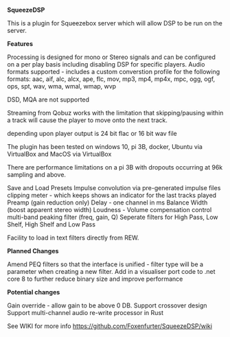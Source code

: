 **SqueezeDSP**

This is a plugin for Squeezebox server which will allow DSP to be run on the server.

**Features**

Processing is designed for mono or Stereo signals and can be configured on a per play basis including disabling DSP for specific players.
Audio formats supported  - includes a custom converstion profile for the following formats: aac, aif, alc, alcx, ape, flc, mov, mp3, mp4, mp4x, mpc, ogg, ogf, ops, spt, wav, wma, wmal, wmap, wvp 

DSD, MQA are not supported

Streaming from Qobuz works with the limitation that skipping/pausing within a track will cause the player to move onto the next track.
 
depending upon player output is 24 bit flac or 16 bit wav file

The plugin has been tested on windows 10, pi 3B, docker, Ubuntu via VirtualBox and MacOS via VirtualBox

There are performance limitations on a pi 3B with dropouts occurring at 96k sampling and above. 

Save and Load Presets
Impulse convolution via pre-generated impulse files
clipping meter - which keeps shows an indicator for the last tracks played
Preamp (gain reduction only)
Delay - one channel in ms
Balance
Width (boost apparent stereo width)
Loudness - Volume compensation control
multi-band peaking filter (freq, gain, Q)
Seperate filters for High Pass, Low Shelf, High Shelf and Low Pass

Facility to load in text filters directly from REW.

**Planned Changes**

Amend PEQ filters so that the interface is unified - filter type will be a parameter when creating a new filter.
Add in a visualiser
port code to .net core 8 to further reduce binary size and improve performance

**Potential changes**

Gain override - allow gain to be above 0 DB.
Support crossover design
Support multi-channel audio
re-write processor in Rust

See WIKI for more info https://github.com/Foxenfurter/SqueezeDSP/wiki
